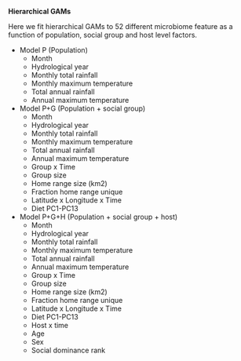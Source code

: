 
**Hierarchical GAMs**

Here we fit hierarchical GAMs to 52 different microbiome feature as a function of population, social group and host level factors.

* Model P (Population)
    * Month
    * Hydrological year 
    * Monthly total rainfall
    * Monthly maximum temperature  
    * Total annual rainfall
    * Annual maximum temperature
* Model P+G (Population + social group)
    * Month
    * Hydrological year 
    * Monthly total rainfall
    * Monthly maximum temperature  
    * Total annual rainfall
    * Annual maximum temperature
    * Group x Time
    * Group size
    * Home range size (km2)
    * Fraction home range unique
    * Latitude x Longitude x Time
    * Diet PC1-PC13 
* Model P+G+H (Population + social group + host)
    * Month
    * Hydrological year 
    * Monthly total rainfall
    * Monthly maximum temperature  
    * Total annual rainfall
    * Annual maximum temperature
    * Group x Time
    * Group size
    * Home range size (km2)
    * Fraction home range unique
    * Latitude x Longitude x Time
    * Diet PC1-PC13
    * Host x time
    * Age
    * Sex
    * Social dominance rank
